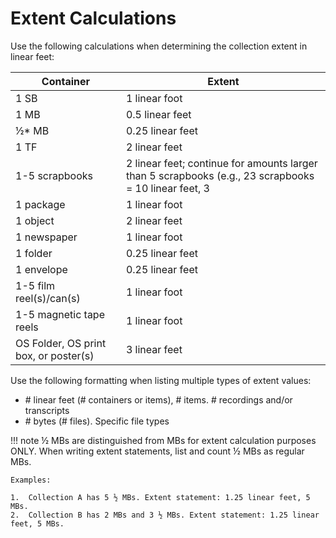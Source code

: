 # Extent Calculations
Use the following calculations when determining the collection extent in linear feet:

| Container | Extent |
| --- | --- |
| 1 SB | 1 linear foot |
| 1 MB | 0.5 linear feet |
| ½* MB | 0.25 linear feet |
| 1 TF | 2 linear feet |
| 1-5 scrapbooks | 2 linear feet; continue for amounts larger than 5 scrapbooks (e.g., 23 scrapbooks = 10 linear feet, 3  |scrapbooks = 2 linear feet, 10 scrapbooks = 4 linear feet, etc.)
| 1 package | 1 linear foot |
| 1 object | 2 linear feet  |
| 1 newspaper | 1 linear foot |
| 1 folder | 0.25 linear feet |
| 1 envelope | 0.25 linear feet |
| 1-5 film reel(s)/can(s) | 1 linear foot |
| 1-5 magnetic tape reels | 1 linear foot |
| OS Folder, OS print box, or poster(s) | 3 linear feet |

Use the following formatting when listing multiple types of extent values:

* \# linear feet (# containers or items), # items. # recordings and/or transcripts
* \# bytes (# files). Specific file types

!!! note
    ½ MBs are distinguished from MBs for extent calculation purposes ONLY. When writing extent statements, list and count ½ MBs as regular MBs. 

    Examples:

    1.	Collection A has 5 ½ MBs. Extent statement: 1.25 linear feet, 5 MBs. 
    2.	Collection B has 2 MBs and 3 ½ MBs. Extent statement: 1.25 linear feet, 5 MBs.  